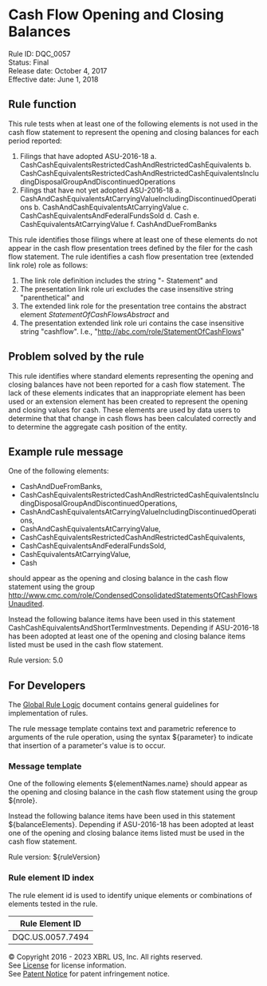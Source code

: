 # Cash Flow Opening and Closing Balances
Rule ID: DQC_0057  
Status:  Final  
Release date: October 4, 2017  
Effective date: June 1, 2018  

## Rule function

This rule tests when at least one of the following elements is not used in the cash flow statement to represent the opening and closing balances for each period reported:

1.  Filings that have adopted ASU-2016-18
    a.  CashCashEquivalentsRestrictedCashAndRestrictedCashEquivalents
    b.  CashCashEquivalentsRestrictedCashAndRestrictedCashEquivalentsIncludingDisposalGroupAndDiscontinuedOperations
2.  Filings that have not yet adopted ASU-2016-18
    a.  CashAndCashEquivalentsAtCarryingValueIncludingDiscontinuedOperations
    b.  CashAndCashEquivalentsAtCarryingValue
    c.  CashCashEquivalentsAndFederalFundsSold
    d.  Cash
    e.  CashEquivalentsAtCarryingValue
    f.  CashAndDueFromBanks

This rule identifies those filings where at least one of these elements do not appear in the cash flow presentation trees defined by the filer for the cash flow statement. The rule identifies a cash flow presentation tree (extended link role) role as follows:

1.  The link role definition includes the string "- Statement" and
2.  The presentation link role uri excludes the case insensitive string "parenthetical" and
3.  The extended link role for the presentation tree contains the abstract element _StatementOfCashFlowsAbstract_ and
4.  The presentation extended link role uri contains the case insensitive string "cashflow". I.e., "http://abc.com/role/StatementOfCashFlows"

## Problem solved by the rule

This rule identifies where standard elements representing the opening and closing balances have not been reported for a cash flow statement. The lack of these elements indicates that an inappropriate element has been used or an extension element has been created to represent the opening and closing values for cash. These elements are used by data users to determine that that change in cash flows has been calculated correctly and to determine the aggregate cash position of the entity.  

## Example rule message

One of the following elements:

*   CashAndDueFromBanks,
*   CashCashEquivalentsRestrictedCashAndRestrictedCashEquivalentsIncludingDisposalGroupAndDiscontinuedOperations,
*   CashAndCashEquivalentsAtCarryingValueIncludingDiscontinuedOperations,
*   CashAndCashEquivalentsAtCarryingValue,
*   CashCashEquivalentsRestrictedCashAndRestrictedCashEquivalents,
*   CashCashEquivalentsAndFederalFundsSold,
*   CashEquivalentsAtCarryingValue,
*   Cash

should appear as the opening and closing balance in the cash flow statement using the group http://www.cmc.com/role/CondensedConsolidatedStatementsOfCashFlowsUnaudited.  

Instead the following balance items have been used in this statement CashCashEquivalentsAndShortTermInvestments. Depending if ASU-2016-18 has been adopted at least one of the opening and closing balance items listed must be used in the cash flow statement.  
  
Rule version: 5.0

## For Developers

The [Global Rule Logic](https://xbrl.us/dqc_0001) document contains general guidelines for implementation of rules.  

The rule message template contains text and parametric reference to arguments of the rule operation, using the syntax ${parameter} to indicate that insertion of a parameter's value is to occur.  

### Message template

One of the following elements ${elementNames.name} should appear as the opening and closing balance in the cash flow statement using the group ${nrole}.  

Instead the following balance items have been used in this statement ${balanceElements}. Depending if ASU-2016-18 has been adopted at least one of the opening and closing balance items listed must be used in the cash flow statement.  
  
Rule version: ${ruleVersion}

### Rule element ID index

The rule element id is used to identify unique elements or combinations of elements tested in the rule. 

| Rule Element ID |
| --- |
| DQC.US.0057.7494 |

© Copyright 2016 - 2023 XBRL US, Inc. All rights reserved.   
See [License](https://xbrl.us/dqc-license) for license information.  
See [Patent Notice](https://xbrl.us/dqc-patent) for patent infringement notice.  
